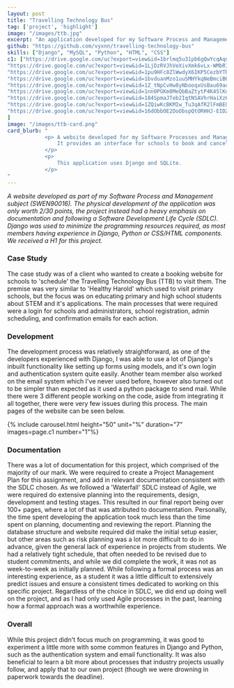 ```yaml
---
layout: post
title: "Travelling Technology Bus"
tag: ['project', 'highlight']
image: "/images/ttb.jpg"
excerpt: "An application developed for my Software Process and Management project."
github: "https://github.com/vyxnn/travelling-technology-bus"
skills: ["Django", "MySQL", "Python", "HTML", "CSS"]
c1: ["https://drive.google.com/uc?export=view&id=1brlmq5u31pb6gQwYcqAquhe0DOBHu83x", 
"https://drive.google.com/uc?export=view&id=1LjDzRVJhVeXivXmk6vLx-WMbR1uEvoEJ", 
"https://drive.google.com/uc?export=view&id=1pu9HFc8ZlWwdyX6IKP5CezbYTRBfIj8A", 
"https://drive.google.com/uc?export=view&id=1bvduanMzo1uuSMHYkqNeBmciB69umqAW", 
"https://drive.google.com/uc?export=view&id=1Z_tNpCvHw8yNbooqxUsBau69aqg56G9r", 
"https://drive.google.com/uc?export=view&id=1nn0PGKm8MeQbBaZtytP4K45lKdv8nv4O", 
"https://drive.google.com/uc?export=view&id=184SpmaJTeb2IqtNSAVhrHaiXz6Gab3i0", 
"https://drive.google.com/uc?export=view&id=1ZQiwKcBKMIw_Tu3qAfR2lFmBEGOpeJhJ", 
"https://drive.google.com/uc?export=view&id=16dObbOE2DoObspQtORHHJ-EIDZN116GF", 
]
image: "/images/ttb-card.png"
card_blurb: "                                
            <p> A website developed for my Software Processes and Management project. 
                It provides an interface for schools to book and cancel appointments, and administrators to schedule and confirm bookings. 
            </p>
            <p>
                This application uses Django and SQLite.  
            </p>
"
---
```

*A website developed as part of my Software Process and Management subject (SWEN90016). The physical development of the application was only worth 2/30 points, the project instead had a heavy emphasis on documentation and following a Software Development Life Cycle (SDLC). Django was used to minimize the programming resources required, as most members having experience in Django, Python or CSS/HTML components. We received a H1 for this project.*

### Case Study 
The case study was of a client who wanted to create a booking website for schools to 'schedule' the Travelling Technology Bus (TTB) to visit them. The premise was very similar to 'Healthy Harold' which used to visit primary schools, but the focus was on educating primary and high school students about STEM and it's applications. The main processes that were required were a login for schools and administrators, school registration, admin scheduling, and confirmation emails for each action. 

### Development 
The development process was relatively straightforward, as one of the developers experienced with Django, I was able to use a lot of Django's inbuilt functionality like setting up forms using models, and it's own login and authentication system quite easily. Another team member also worked on the email system which I've never used before, however also turned out to be simpler than expected as it used a python package to send mail. While there were 3 different people working on the code, aside from integrating it all together, there were very few issues during this process. The main pages of the website can be seen below. 

{% include carousel.html height="50" unit="%" duration="7" images=page.c1 number="1"%}

### Documentation 
There was a lot of documentation for this project, which comprised of the majority of our mark. We were required to create a Project Management Plan for this assignment, and add in relevant documentation consistent with the SDLC chosen. As we followed a 'Waterfall' SDLC instead of Agile, we were required do extensive planning into the requirements, design, development and testing stages. This resulted in our final report being over 100+ pages, where a lot of that was attributed to documentation. Personally, the time spent developing the application took much less than the time spent on planning, documenting and reviewing the report. Planning the database structure and website required did make the initial setup easier, but other areas such as risk planning was a lot more difficult to do in advance, given the general lack of experience in projects from students. We had a relatively tight schedule, that often needed to be revised due to student commitments, and while we did complete the work, it was not as week-to-week as initially planned. While following a formal process was an interesting experience, as a student it was a little difficult to extensively predict issues and ensure a consistent times dedicated to working on this specific project. Regardless of the choice in SDLC, we did end up doing well on the project, and as I had only used Agile processes in the past, learning how a formal approach was a worthwhile experience. 

### Overall 
While this project didn't focus much on programming, it was good to experiment a little more with some common features in Django and Python, such as the authentication system and email functionality. It was also beneficial to learn a bit more about processes that industry projects usually follow, and apply that to our own project (though we were drowning in paperwork towards the deadline). 